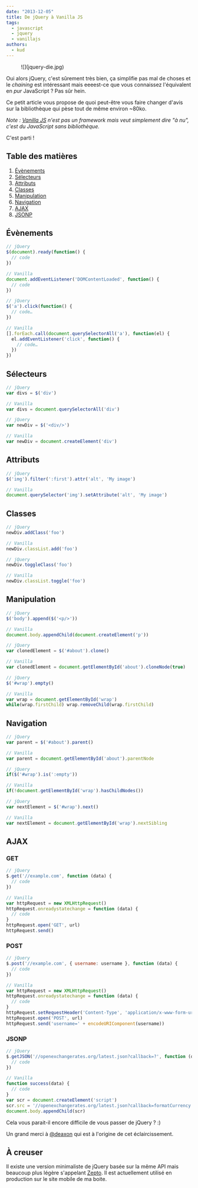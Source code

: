 ```yaml
---
date: "2013-12-05"
title: De jQuery à Vanilla JS
tags:
  - javascript
  - jquery
  - vanillajs
authors:
  - kud
---
```


<figure class="putainde-Media putainde-Media--left">![](jquery-die.jpg)</figure>

Oui alors jQuery, c'est sûrement très bien, ça simplifie pas mal de choses et le _chaining_ est intéressant mais eeeest-ce que vous connaissez l'équivalent en _pur_ JavaScript ? Pas sûr hein.

Ce petit article vous propose de quoi peut-être vous faire changer d'avis sur la bibliothèque qui pèse tout de même environ ~80ko.

_Note : [Vanilla JS](http://vanilla-js.com/) n'est pas un framework mais veut simplement dire "à nu", c'est du JavaScript sans bibliothèque._

C'est parti !

## Table des matières

1. [Évènements](/posts/js/de-jquery-a-vanillajs/#-v-nements)
2. [Sélecteurs](/posts/js/de-jquery-a-vanillajs/#s-lecteurs)
3. [Attributs](/posts/js/de-jquery-a-vanillajs/#attributs)
4. [Classes](/posts/js/de-jquery-a-vanillajs/#classes)
5. [Manipulation](/posts/js/de-jquery-a-vanillajs/#manipulation)
6. [Navigation](/posts/js/de-jquery-a-vanillajs/#navigation)
7. [AJAX](/posts/js/de-jquery-a-vanillajs/#ajax)
8. [JSONP](/posts/js/de-jquery-a-vanillajs/#jsonp)

## Évènements

```javascript
// jQuery
$(document).ready(function() {
  // code
})

// Vanilla
document.addEventListener('DOMContentLoaded', function() {
  // code
})
```

```javascript
// jQuery
$('a').click(function() {
  // code…
})

// Vanilla
[].forEach.call(document.querySelectorAll('a'), function(el) {
  el.addEventListener('click', function() {
    // code…
  })
})
```

## Sélecteurs

```javascript
// jQuery
var divs = $('div')

// Vanilla
var divs = document.querySelectorAll('div')
```

```javascript
// jQuery
var newDiv = $('<div/>')

// Vanilla
var newDiv = document.createElement('div')
```

## Attributs

```javascript
// jQuery
$('img').filter(':first').attr('alt', 'My image')

// Vanilla
document.querySelector('img').setAttribute('alt', 'My image')
```

## Classes

```javascript
// jQuery
newDiv.addClass('foo')

// Vanilla
newDiv.classList.add('foo')
```

```javascript
// jQuery
newDiv.toggleClass('foo')

// Vanilla
newDiv.classList.toggle('foo')
```

## Manipulation

```javascript
// jQuery
$('body').append($('<p/>'))

// Vanilla
document.body.appendChild(document.createElement('p'))
```

```javascript
// jQuery
var clonedElement = $('#about').clone()

// Vanilla
var clonedElement = document.getElementById('about').cloneNode(true)
```

```javascript
// jQuery
$('#wrap').empty()

// Vanilla
var wrap = document.getElementById('wrap')
while(wrap.firstChild) wrap.removeChild(wrap.firstChild)
```

## Navigation

```javascript
// jQuery
var parent = $('#about').parent()

// Vanilla
var parent = document.getElementById('about').parentNode
```

```javascript
// jQuery
if($('#wrap').is(':empty'))

// Vanilla
if(!document.getElementById('wrap').hasChildNodes())
```

```javascript
// jQuery
var nextElement = $('#wrap').next()

// Vanilla
var nextElement = document.getElementById('wrap').nextSibling
```

## AJAX

### GET
```javascript
// jQuery
$.get('//example.com', function (data) {
  // code
})

// Vanilla
var httpRequest = new XMLHttpRequest()
httpRequest.onreadystatechange = function (data) {
  // code
}
httpRequest.open('GET', url)
httpRequest.send()
```

### POST
```javascript
// jQuery
$.post('//example.com', { username: username }, function (data) {
  // code
})

// Vanilla
var httpRequest = new XMLHttpRequest()
httpRequest.onreadystatechange = function (data) {
  // code
}
httpRequest.setRequestHeader('Content-Type', 'application/x-www-form-urlencoded')
httpRequest.open('POST', url)
httpRequest.send('username=' + encodeURIComponent(username))
```

### JSONP
```javascript
// jQuery
$.getJSON('//openexchangerates.org/latest.json?callback=?', function (data) {
  // code
})

// Vanilla
function success(data) {
  // code
}
var scr = document.createElement('script')
scr.src = '//openexchangerates.org/latest.json?callback=formatCurrency'
document.body.appendChild(scr)
```

Cela vous parait-il encore difficile de vous passer de jQuery ? :)

Un grand merci à [@deaxon](http://playground.deaxon.com/js/vanilla-js/) qui est à l'origine de cet éclaircissement.

## À creuser

Il existe une version minimaliste de jQuery basée sur la même API mais beaucoup plus légère s'appelant [Zepto](http://zeptojs.com/). Il est actuellement utilisé en production sur le site mobile de ma boite.

